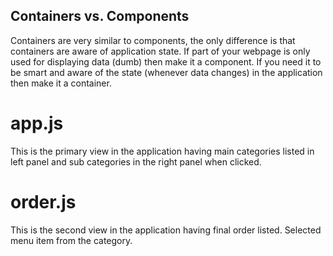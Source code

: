 ## Containers vs. Components

Containers are very similar to components, the only difference is that containers are aware of application state. If
part of your webpage is only used for displaying data (dumb) then make it a component. If you need it to be smart and
aware of the state (whenever data changes) in the application then make it a container.

# app.js

This is the primary view in the application having main categories listed in left panel and sub categories in the right panel when clicked.

# order.js

This is the second view in the application having final order listed. Selected menu item from the category. 